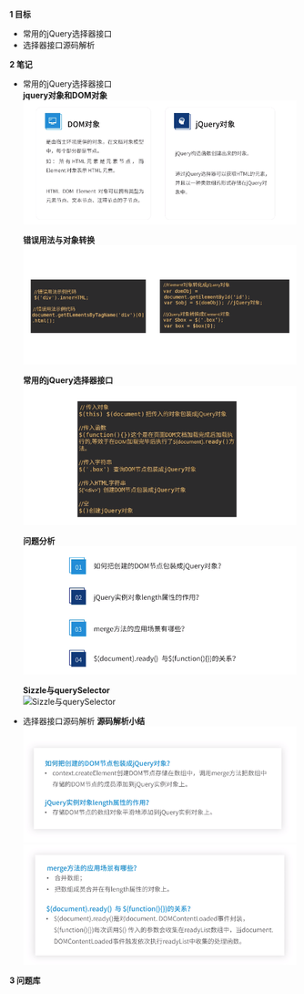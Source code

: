
**1 目标**
* 常用的jQuery选择器接口  
* 选择器接口源码解析  

**2 笔记**
* 常用的jQuery选择器接口  
  **jquery对象和DOM对象**  
    ![jquery对象和DOM对象](https://raw.githubusercontent.com/lotosv2010/Learn-WebFullStack/master/image/jquery-02-jQuery%E5%AF%B9%E8%B1%A1%E5%92%8CDOM%E5%AF%B9%E8%B1%A1.png)

  **错误用法与对象转换**  
    ![错误用法与对象转换](https://raw.githubusercontent.com/lotosv2010/Learn-WebFullStack/master/image/jquery-03-%E9%94%99%E8%AF%AF%E7%94%A8%E6%B3%95%E4%B8%8E%E5%AF%B9%E8%B1%A1%E8%BD%AC%E6%8D%A2.png)

  **常用的jQuery选择器接口**  
    ![常用的jQuery选择器接口](https://raw.githubusercontent.com/lotosv2010/Learn-WebFullStack/master/image/jquery-04-%E5%B8%B8%E7%94%A8%E7%9A%84jQuery%E9%80%89%E6%8B%A9%E5%99%A8%E6%8E%A5%E5%8F%A3.png)

  **问题分析**  
    ![问题分析](https://raw.githubusercontent.com/lotosv2010/Learn-WebFullStack/master/image/jquery-05-%E9%97%AE%E9%A2%98%E5%88%86%E6%9E%90.png)

  **Sizzle与querySelector**  
    ![Sizzle与querySelector](https://raw.githubusercontent.com/lotosv2010/Learn-WebFullStack/master/image/jquery-06-Sizzle%E4%B8%8EquerySelector.png)

* 选择器接口源码解析
  **源码解析小结**  
    ![源码解析小结](https://raw.githubusercontent.com/lotosv2010/Learn-WebFullStack/master/image/jquery-07-%E6%BA%90%E7%A0%81%E8%A7%A3%E6%9E%90%E5%B0%8F%E7%BB%93.png)
    ![源码解析小结2](https://raw.githubusercontent.com/lotosv2010/Learn-WebFullStack/master/image/jquery-08-%E6%BA%90%E7%A0%81%E8%A7%A3%E6%9E%90%E5%B0%8F%E7%BB%93.png)

**3 问题库**  
